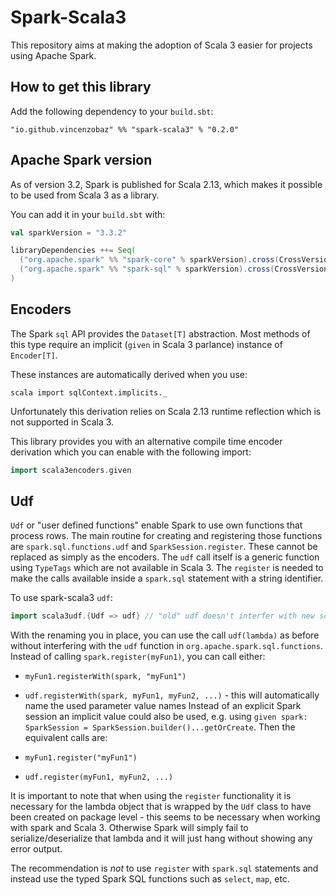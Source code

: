 # Spark-Scala3

This repository aims at making the adoption of Scala 3 easier for projects using
Apache Spark.

## How to get this library

Add the following dependency to your `build.sbt`:

```
"io.github.vincenzobaz" %% "spark-scala3" % "0.2.0"
```

## Apache Spark version

As of version 3.2, Spark is published for Scala 2.13, which makes it possible to be used from Scala 3 as a library.

You can add it in your `build.sbt` with:

```scala
val sparkVersion = "3.3.2"

libraryDependencies ++= Seq(
  ("org.apache.spark" %% "spark-core" % sparkVersion).cross(CrossVersion.for3Use2_13),
  ("org.apache.spark" %% "spark-sql" % sparkVersion).cross(CrossVersion.for3Use2_13)
)
```

## Encoders

The Spark `sql` API provides the `Dataset[T]` abstraction. Most methods of this
type require an implicit (`given` in Scala 3 parlance) instance of `Encoder[T]`.

These instances are automatically derived when you use:

```
scala import sqlContext.implicits._
```

Unfortunately this derivation relies on Scala 2.13 runtime reflection which is
not supported in Scala 3.

This library provides you with an alternative compile time encoder derivation which
you can enable with the following import:

```scala
import scala3encoders.given
```

## Udf

`Udf` or "user defined functions" enable Spark to use own functions that process rows.
The main routine for creating and registering those functions are 
`spark.sql.functions.udf` and `SparkSession.register`. These cannot be replaced as simply as the encoders.
The `udf` call itself is a generic function using `TypeTags` which are not available in Scala 3. The `register` is needed to make the calls available inside a `spark.sql` statement with a string identifier.

To use spark-scala3 `udf`:

```scala
import scala3udf.{Udf => udf} // "old" udf doesn't interfer with new scala3udf.udf when renamed
``` 

With the renaming you in place, you can use the call `udf(lambda)` as before without interfering with the `udf` function in `org.apache.spark.sql.functions`. Instead of calling `spark.register(myFun1)`, you can call either:

- `myFun1.registerWith(spark, "myFun1")`
- `udf.registerWith(spark, myFun1, myFun2, ...)` - this will automatically name the used parameter value names
Instead of an explicit Spark session an implicit value could also be used, e.g. using `given spark: SparkSession = SparkSession.builder()...getOrCreate`. Then the equivalent calls are:

- `myFun1.register("myFun1")`
- `udf.register(myFun1, myFun2, ...)`

It is important to note that when using the `register` functionality it is necessary for the lambda object that is wrapped by the `Udf` class to have been created on package level - this seems to be necessary when working with spark and Scala 3. Otherwise Spark will simply fail to serialize/deserialize that lambda and it will just hang without showing any error output.

The recommendation is _not_ to use `register` with `spark.sql` statements and instead use the typed Spark SQL functions such as `select`, `map`, etc.
